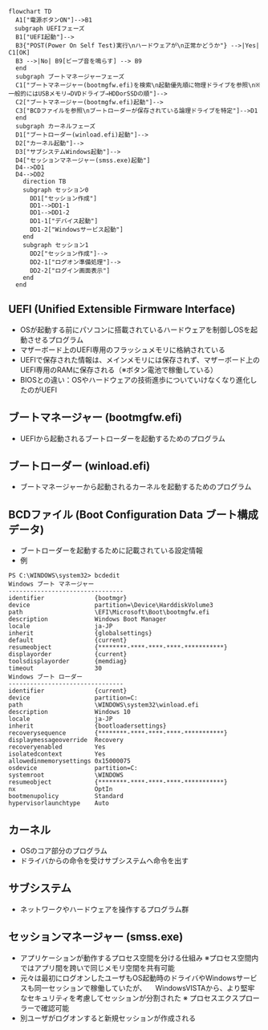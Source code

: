 ```mermaid
flowchart TD
  A1["電源ボタンON"]-->B1
　subgraph UEFIフェーズ
  B1["UEFI起動"]-->
  B3{"POST(Power On Self Test)実行\nハードウェアが\n正常かどうか"} -->|Yes| C1[OK]
  B3 -->|No| B9[ビープ音を鳴らす] --> B9
  end
  subgraph ブートマネージャーフェーズ
  C1["ブートマネージャー(bootmgfw.efi)を検索\n起動優先順に物理ドライブを参照\n※一般的にはUSBメモリ→DVDドライブ→HDDorSSDの順"]-->
  C2["ブートマネージャー(bootmgfw.efi)起動"]-->
  C3["BCDファイルを参照\nブートローダーが保存されている論理ドライブを特定"]-->D1
  end
  subgraph カーネルフェーズ
  D1["ブートローダー(winload.efi)起動"]-->
  D2["カーネル起動"]--> 
  D3["サブシステムWindows起動"]-->
  D4["セッションマネージャー(smss.exe)起動"]
  D4-->DD1
  D4-->DD2
    direction TB
    subgraph セッション0
      DD1["セッション作成"]
      DD1-->DD1-1
      DD1-->DD1-2
      DD1-1["デバイス起動"]
      DD1-2["Windowsサービス起動"]
    end
    subgraph セッション1
      DD2["セッション作成"]-->
      DD2-1["ログオン準備処理"]--> 
      DD2-2["ログイン画面表示"]
    end
  end

```

## UEFI (Unified Extensible Firmware Interface)
* OSが起動する前にパソコンに搭載されているハードウェアを制御しOSを起動させるプログラム
* マザーボード上のUEFI専用のフラッシュメモリに格納されている
* UEFIで保存された情報は、メインメモリには保存されず、マザーボード上のUEFI専用のRAMに保存される（※ボタン電池で稼働している）
* BIOSとの違い：OSやハードウェアの技術進歩についていけなくなり進化したのがUEFI

## ブートマネージャー (bootmgfw.efi)
* UEFIから起動されるブートローダーを起動するためのプログラム

## ブートローダー (winload.efi)
* ブートマネージャーから起動されるカーネルを起動するためのプログラム

## BCDファイル (Boot Configuration Data ブート構成データ)
* ブートローダーを起動するために記載されている設定情報
* 例
```console
PS C:\WINDOWS\system32> bcdedit
Windows ブート マネージャー
--------------------------------
identifier              {bootmgr}
device                  partition=\Device\HarddiskVolume3
path                    \EFI\Microsoft\Boot\bootmgfw.efi
description             Windows Boot Manager
locale                  ja-JP
inherit                 {globalsettings}
default                 {current}
resumeobject            {********-****-****-****-***********}
displayorder            {current}
toolsdisplayorder       {memdiag}
timeout                 30
Windows ブート ローダー
--------------------------------
identifier              {current}
device                  partition=C:
path                    \WINDOWS\system32\winload.efi
description             Windows 10
locale                  ja-JP
inherit                 {bootloadersettings}
recoverysequence        {********-****-****-****-***********}
displaymessageoverride  Recovery
recoveryenabled         Yes
isolatedcontext         Yes
allowedinmemorysettings 0x15000075
osdevice                partition=C:
systemroot              \WINDOWS
resumeobject            {********-****-****-****-***********}
nx                      OptIn
bootmenupolicy          Standard
hypervisorlaunchtype    Auto
```

## カーネル
* OSのコア部分のプログラム
* ドライバからの命令を受けサブシステムへ命令を出す

## サブシステム
* ネットワークやハードウェアを操作するプログラム群

## セッションマネージャー (smss.exe)
* アプリケーションが動作するプロセス空間を分ける仕組み
  ※プロセス空間内ではアプリ間を跨いで同じメモリ空間を共有可能
* 元々は最初にログオンしたユーザもOS起動時のドライバやWindowsサービスも同一セッションで稼働していたが、
　WindowsVISTAから、より堅牢なセキュリティを考慮してセッションが分割された
※ プロセスエクスプローラーで確認可能
* 別ユーザがログオンすると新規セッションが作成される
